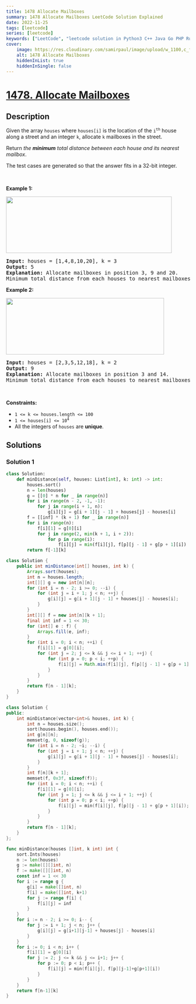 ```yaml
---
title: 1478 Allocate Mailboxes
summary: 1478 Allocate Mailboxes LeetCode Solution Explained
date: 2022-11-25
tags: [leetcode]
series: [leetcode]
keywords: ["LeetCode", "leetcode solution in Python3 C++ Java Go PHP Ruby Swift TypeScript Rust C# JavaScript C", "1478 Allocate Mailboxes LeetCode Solution Explained in all languages"]
cover:
    image: https://res.cloudinary.com/samirpaul/image/upload/w_1100,c_fit,co_rgb:FFFFFF,l_text:Arial_75_bold:1478 Allocate Mailboxes - Solution Explained/problem-solving.webp
    alt: 1478 Allocate Mailboxes
    hiddenInList: true
    hiddenInSingle: false
---
```



# [1478. Allocate Mailboxes](https://leetcode.com/problems/allocate-mailboxes)


## Description

<p>Given the array <code>houses</code> where <code>houses[i]</code> is the location of the <code>i<sup>th</sup></code> house along a street and an integer <code>k</code>, allocate <code>k</code> mailboxes in the street.</p>

<p>Return <em>the <strong>minimum</strong> total distance between each house and its nearest mailbox</em>.</p>

<p>The test cases are generated so that the answer fits in a 32-bit integer.</p>

<p>&nbsp;</p>
<p><strong class="example">Example 1:</strong></p>
<img alt="" src="https://fastly.jsdelivr.net/gh/doocs/leetcode@main/solution/1400-1499/1478.Allocate%20Mailboxes/images/sample_11_1816.png" style="width: 454px; height: 154px;" />
<pre>
<strong>Input:</strong> houses = [1,4,8,10,20], k = 3
<strong>Output:</strong> 5
<strong>Explanation:</strong> Allocate mailboxes in position 3, 9 and 20.
Minimum total distance from each houses to nearest mailboxes is |3-1| + |4-3| + |9-8| + |10-9| + |20-20| = 5 
</pre>

<p><strong class="example">Example 2:</strong></p>
<img alt="" src="https://fastly.jsdelivr.net/gh/doocs/leetcode@main/solution/1400-1499/1478.Allocate%20Mailboxes/images/sample_2_1816.png" style="width: 433px; height: 154px;" />
<pre>
<strong>Input:</strong> houses = [2,3,5,12,18], k = 2
<strong>Output:</strong> 9
<strong>Explanation:</strong> Allocate mailboxes in position 3 and 14.
Minimum total distance from each houses to nearest mailboxes is |2-3| + |3-3| + |5-3| + |12-14| + |18-14| = 9.
</pre>

<p>&nbsp;</p>
<p><strong>Constraints:</strong></p>

<ul>
	<li><code>1 &lt;= k &lt;= houses.length &lt;= 100</code></li>
	<li><code>1 &lt;= houses[i] &lt;= 10<sup>4</sup></code></li>
	<li>All the integers of <code>houses</code> are <strong>unique</strong>.</li>
</ul>

## Solutions

### Solution 1

<!-- tabs:start -->

```python
class Solution:
    def minDistance(self, houses: List[int], k: int) -> int:
        houses.sort()
        n = len(houses)
        g = [[0] * n for _ in range(n)]
        for i in range(n - 2, -1, -1):
            for j in range(i + 1, n):
                g[i][j] = g[i + 1][j - 1] + houses[j] - houses[i]
        f = [[inf] * (k + 1) for _ in range(n)]
        for i in range(n):
            f[i][1] = g[0][i]
            for j in range(2, min(k + 1, i + 2)):
                for p in range(i):
                    f[i][j] = min(f[i][j], f[p][j - 1] + g[p + 1][i])
        return f[-1][k]
```

```java
class Solution {
    public int minDistance(int[] houses, int k) {
        Arrays.sort(houses);
        int n = houses.length;
        int[][] g = new int[n][n];
        for (int i = n - 2; i >= 0; --i) {
            for (int j = i + 1; j < n; ++j) {
                g[i][j] = g[i + 1][j - 1] + houses[j] - houses[i];
            }
        }
        int[][] f = new int[n][k + 1];
        final int inf = 1 << 30;
        for (int[] e : f) {
            Arrays.fill(e, inf);
        }
        for (int i = 0; i < n; ++i) {
            f[i][1] = g[0][i];
            for (int j = 2; j <= k && j <= i + 1; ++j) {
                for (int p = 0; p < i; ++p) {
                    f[i][j] = Math.min(f[i][j], f[p][j - 1] + g[p + 1][i]);
                }
            }
        }
        return f[n - 1][k];
    }
}
```

```cpp
class Solution {
public:
    int minDistance(vector<int>& houses, int k) {
        int n = houses.size();
        sort(houses.begin(), houses.end());
        int g[n][n];
        memset(g, 0, sizeof(g));
        for (int i = n - 2; ~i; --i) {
            for (int j = i + 1; j < n; ++j) {
                g[i][j] = g[i + 1][j - 1] + houses[j] - houses[i];
            }
        }
        int f[n][k + 1];
        memset(f, 0x3f, sizeof(f));
        for (int i = 0; i < n; ++i) {
            f[i][1] = g[0][i];
            for (int j = 1; j <= k && j <= i + 1; ++j) {
                for (int p = 0; p < i; ++p) {
                    f[i][j] = min(f[i][j], f[p][j - 1] + g[p + 1][i]);
                }
            }
        }
        return f[n - 1][k];
    }
};
```

```go
func minDistance(houses []int, k int) int {
	sort.Ints(houses)
	n := len(houses)
	g := make([][]int, n)
	f := make([][]int, n)
	const inf = 1 << 30
	for i := range g {
		g[i] = make([]int, n)
		f[i] = make([]int, k+1)
		for j := range f[i] {
			f[i][j] = inf
		}
	}
	for i := n - 2; i >= 0; i-- {
		for j := i + 1; j < n; j++ {
			g[i][j] = g[i+1][j-1] + houses[j] - houses[i]
		}
	}
	for i := 0; i < n; i++ {
		f[i][1] = g[0][i]
		for j := 2; j <= k && j <= i+1; j++ {
			for p := 0; p < i; p++ {
				f[i][j] = min(f[i][j], f[p][j-1]+g[p+1][i])
			}
		}
	}
	return f[n-1][k]
}
```

<!-- tabs:end -->

<!-- end -->
